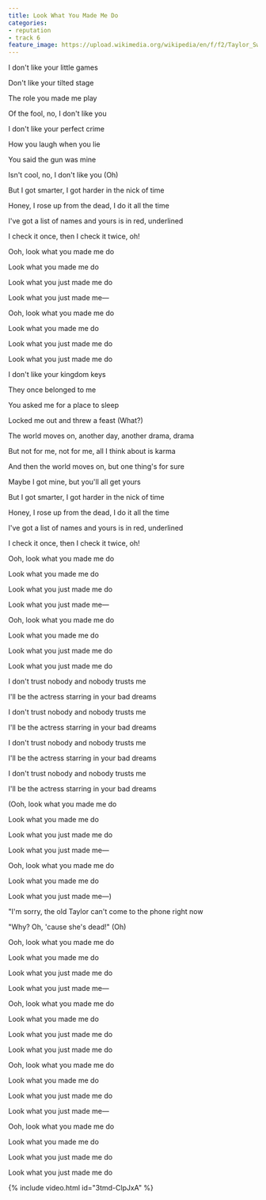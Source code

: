 ```yaml
---
title: Look What You Made Me Do
categories:
- reputation
- track 6
feature_image: https://upload.wikimedia.org/wikipedia/en/f/f2/Taylor_Swift_-_Reputation.png
--- 
```

I don't like your little games

Don't like your tilted stage

The role you made me play

Of the fool, no, I don't like you

I don't like your perfect crime

How you laugh when you lie

You said the gun was mine

Isn't cool, no, I don't like you (Oh)

But I got smarter, I got harder in the nick of time

Honey, I rose up from the dead, I do it all the time

I've got a list of names and yours is in red, underlined

I check it once, then I check it twice, oh!

Ooh, look what you made me do

Look what you made me do

Look what you just made me do

Look what you just made me—

Ooh, look what you made me do

Look what you made me do

Look what you just made me do

Look what you just made me do

I don't like your kingdom keys

They once belonged to me

You asked me for a place to sleep

Locked me out and threw a feast (What?)

The world moves on, another day, another drama, drama

But not for me, not for me, all I think about is karma

And then the world moves on, but one thing's for sure

Maybe I got mine, but you'll all get yours

But I got smarter, I got harder in the nick of time

Honey, I rose up from the dead, I do it all the time

I've got a list of names and yours is in red, underlined

I check it once, then I check it twice, oh!

Ooh, look what you made me do

Look what you made me do

Look what you just made me do

Look what you just made me—

Ooh, look what you made me do

Look what you made me do

Look what you just made me do

Look what you just made me do

I don't trust nobody and nobody trusts me

I'll be the actress starring in your bad dreams

I don't trust nobody and nobody trusts me

I'll be the actress starring in your bad dreams

I don't trust nobody and nobody trusts me

I'll be the actress starring in your bad dreams

I don't trust nobody and nobody trusts me

I'll be the actress starring in your bad dreams

(Ooh, look what you made me do

Look what you made me do

Look what you just made me do

Look what you just made me—

Ooh, look what you made me do

Look what you made me do

Look what you just made me—)

"I'm sorry, the old Taylor can't come to the phone right now

"Why? Oh, 'cause she's dead!" (Oh)

Ooh, look what you made me do

Look what you made me do

Look what you just made me do

Look what you just made me—

Ooh, look what you made me do

Look what you made me do

Look what you just made me do

Look what you just made me do

Ooh, look what you made me do

Look what you made me do

Look what you just made me do

Look what you just made me—

Ooh, look what you made me do

Look what you made me do

Look what you just made me do

Look what you just made me do

{% include video.html id="3tmd-ClpJxA" %}

